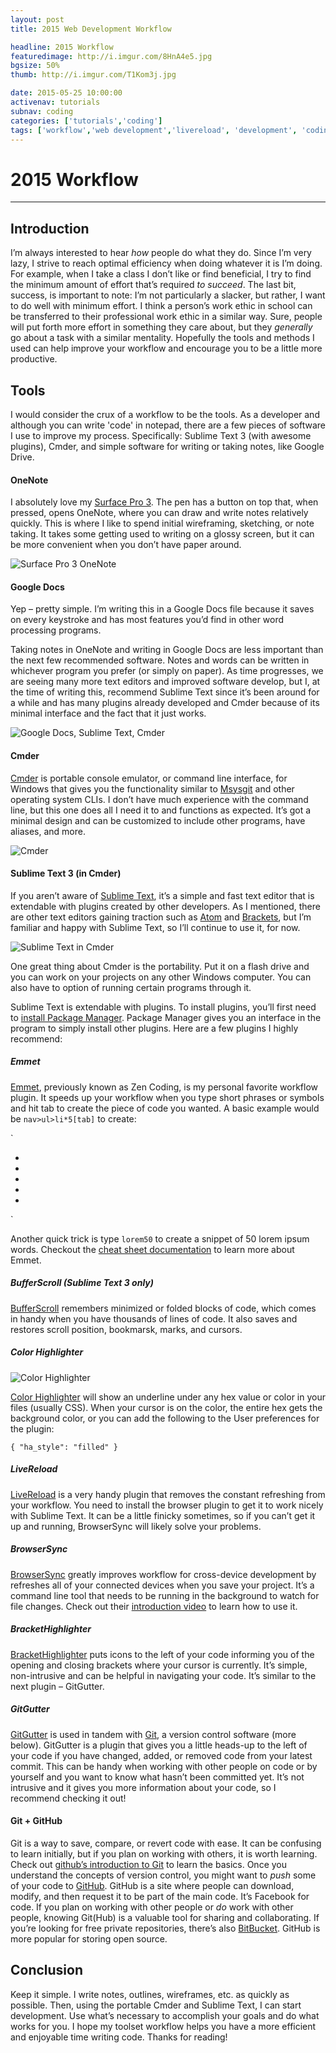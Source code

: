 ```yaml
---
layout: post
title: 2015 Web Development Workflow

headline: 2015 Workflow
featuredimage: http://i.imgur.com/8HnA4e5.jpg
bgsize: 50%
thumb: http://i.imgur.com/T1Kom3j.jpg

date: 2015-05-25 10:00:00
activenav: tutorials
subnav: coding
categories: ['tutorials','coding']
tags: ['workflow','web development','livereload', 'development', 'coding']
---
```

# 2015 Workflow
---

## Introduction

I’m always interested to hear *how* people do what they do. Since I’m very lazy, I strive to reach optimal efficiency when doing whatever it is I’m doing. For example, when I take a class I don’t like or find beneficial, I try to find the minimum amount of effort that’s required *to succeed*. The last bit, success, is important to note: I’m not particularly a slacker, but rather, I want to do well with minimum effort. I think a person’s work ethic in school can be transferred to their professional work ethic in a similar way. Sure, people will put forth more effort in something they care about, but they *generally* go about a task with a similar mentality. Hopefully the tools and methods I used can help improve your workflow and encourage you to be a little more productive.

## Tools

I would consider the crux of a workflow to be the tools. As a developer and although you can write 'code' in notepad, there are a few pieces of software I use to improve my process. Specifically: Sublime Text 3 (with awesome plugins), Cmder, and simple software for writing or taking notes, like Google Drive.

#### OneNote

I absolutely love my [Surface Pro 3](http://mediaunmasked.com/reviews/computer/surface-pro-3-review/). The pen has a button on top that, when pressed, opens OneNote, where you can draw and write notes relatively quickly. This is where I like to spend initial wireframing, sketching, or note taking. It takes some getting used to writing on a glossy screen, but it can be more convenient when you don’t have paper around.

<img src="http://i.imgur.com/MXPWpJQ.jpg" alt="Surface Pro 3 OneNote">

#### Google Docs

Yep – pretty simple. I’m writing this in a Google Docs file because it saves on every keystroke and has most features you’d find in other word processing programs.

Taking notes in OneNote and writing in Google Docs are less important than the next few recommended software. Notes and words can be written in whichever program you prefer (or simply on paper). As time progresses, we are seeing many more text editors and improved software develop, but I, at the time of writing this, recommend Sublime Text since it’s been around for a while and has many plugins already developed and Cmder because of its minimal interface and the fact that it just works.

<img src="http://i.imgur.com/8HnA4e5.jpg" alt="Google Docs, Sublime Text, Cmder">

#### Cmder

[Cmder](http://gooseberrycreative.com/cmder/) is portable console emulator, or command line interface, for Windows that gives you the functionality similar to [Msysgit](https://msysgit.github.io/) and other operating system CLIs. I don’t have much experience with the command line, but this one does all I need it to and functions as expected. It’s got a minimal design and can be customized to include other programs, have aliases, and more.

<img src="http://i.imgur.com/T1Kom3j.jpg" alt="Cmder">

#### Sublime Text 3 (in Cmder)

If you aren’t aware of [Sublime Text](http://www.sublimetext.com/), it’s a simple and fast text editor that is extendable with plugins created by other developers. As I mentioned, there are other text editors gaining traction such as [Atom](https://atom.io/) and [Brackets](http://brackets.io/), but I’m familiar and happy with Sublime Text, so I’ll continue to use it, for now.

<img src="http://i.imgur.com/BMQH0B5.jpg" alt="Sublime Text in Cmder">

One great thing about Cmder is the portability. Put it on a flash drive and you can work on your projects on any other Windows computer. You can also have to option of running certain programs through it.

Sublime Text is extendable with plugins. To install plugins, you’ll first need to [install Package Manager](https://packagecontrol.io/installation). Package Manager gives you an interface in the program to simply install other plugins. Here are a few plugins I highly recommend:

##### Emmet

[Emmet](http://emmet.io/), previously known as Zen Coding, is my personal favorite workflow plugin. It speeds up your workflow when you type short phrases or symbols and hit tab to create the piece of code you wanted. A basic example would be `nav>ul>li*5[tab]` to create:

`
<nav>
	<ul>
		<li></li>
		<li></li>
		<li></li>
		<li></li>
		<li></li>
	</ul>
</nav>
`

Another quick trick is type `lorem50` to create a snippet of 50 lorem ipsum words. Checkout the [cheat sheet documentation](http://docs.emmet.io/cheat-sheet/) to learn more about Emmet.

##### BufferScroll (Sublime Text 3 only)

[BufferScroll](https://github.com/titoBouzout/BufferScroll) remembers minimized or folded blocks of code, which comes in handy when you have thousands of lines of code. It also saves and restores scroll position, bookmarsk, marks, and cursors.

##### Color Highlighter

<img src="http://i.imgur.com/08HK1pq.jpg" alt="Color Highlighter">

[Color Highlighter](https://github.com/Monnoroch/ColorHighlighter) will show an underline under any hex value or color in your files (usually CSS). When your cursor is on the color, the entire hex gets the background color, or you can add the following to the User preferences for the plugin:

`
{
	"ha_style": "filled"
}
`

##### LiveReload

[LiveReload](http://livereload.com/) is a very handy plugin that removes the constant refreshing from your workflow. You need to install the browser plugin to get it to work nicely with Sublime Text. It can be a little finicky sometimes, so if you can’t get it up and running, BrowserSync will likely solve your problems.

##### BrowserSync

[BrowserSync](http://www.browsersync.io/) greatly improves workflow for cross-device development by refreshes all of your connected devices when you save your project. It’s a command line tool that needs to be running in the background to watch for file changes. Check out their [introduction video](http://www.browsersync.io) to learn how to use it.

##### BracketHighlighter

[BracketHighlighter](https://github.com/facelessuser/BracketHighlighter) puts icons to the left of your code informing you of the opening and closing brackets where your cursor is currently. It’s simple, non-intrusive and can be helpful in navigating your code. It’s similar to the next plugin – GitGutter.

##### GitGutter

[GitGutter](https://github.com/jisaacks/GitGutter) is used in tandem with [Git](https://git-scm.com/), a version control software (more below). GitGutter is a plugin that gives you a little heads-up to the left of your code if you have changed, added, or removed code from your latest commit. This can be handy when working with other people on code or by yourself and you want to know what hasn’t been committed yet. It’s not intrusive and it gives you more information about your code, so I recommend checking it out!

#### Git + GitHub

Git is a way to save, compare, or revert code with ease. It can be confusing to learn initially, but if you plan on working with others, it is worth learning. Check out [github’s introduction to Git](https://try.github.io) to learn the basics. Once you understand the concepts of version control, you might want to *push* some of your code to [GitHub](https://github.com/). GitHub is a site where people can download, modify, and then request it to be part of the main code. It’s Facebook for code. If you plan on working with other people or *do* work with other people, knowing Git(Hub) is a valuable tool for sharing and collaborating. If you’re looking for free private repositories, there’s also [BitBucket](https://bitbucket.org/). GitHub is more popular for storing open source.

## Conclusion

Keep it simple. I write notes, outlines, wireframes, etc. as quickly as possible. Then, using the portable Cmder and Sublime Text, I can start development. Use what’s necessary to accomplish your goals and do what works for you. I hope my toolset workflow helps you have a more efficient and enjoyable time writing code. Thanks for reading!